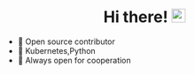
<div align="center">
   <h1>Hi there! <img src="https://media.giphy.com/media/hvRJCLFzcasrR4ia7z/giphy.gif" width="25px"></h1>
</div>

- 🚢 Open source contributor
- 🚀 Kubernetes,Python
- 🤝 Always open for cooperation

